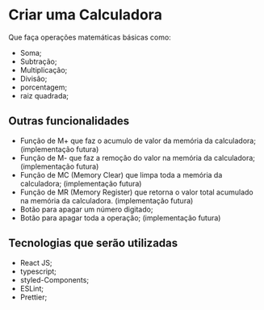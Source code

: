 # Criar uma Calculadora

Que faça operações matemáticas básicas como:

- Soma;
- Subtração;
- Multiplicação;
- Divisão;
- porcentagem;
- raiz quadrada;

## Outras funcionalidades

- Função de M+ que faz o acumulo de valor da memória da calculadora; (implementação futura)
- Função de M- que faz a remoção do valor na memória da calculadora; (implementação futura)
- Função de MC (Memory Clear) que limpa toda a memória da calculadora; (implementação futura)
- Função de MR (Memory Register) que retorna o valor total acumulado na memória da calculadora. (implementação futura)
- Botão para apagar um número digitado;
- Botão para apagar toda a operação; (implementação futura)

## Tecnologias que serão utilizadas

- React JS;
- typescript;
- styled-Components;
- ESLint;
- Prettier;
